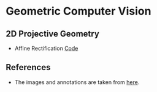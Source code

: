 # Geometric Computer Vision

## 2D Projective Geometry
* Affine Rectification [Code](./2D%20Projective%20Geometry/affine_rectification.py)

## References
* The images and annotations are taken from [here](https://geometric3d.github.io/pages/assignments.html).